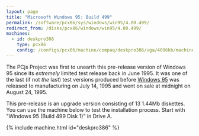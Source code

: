 ```yaml
---
layout: page
title: "Microsoft Windows 95: Build 499"
permalink: /software/pcx86/sys/windows/win95/4.00.499/
redirect_from: /disks/pcx86/windows/win95/4.00.499/
machines:
  - id: deskpro386
    type: pcx86
    config: /configs/pcx86/machine/compaq/deskpro386/vga/4096kb/machine.xml
---
```


The PCjs Project was first to unearth this pre-release version of Windows 95 since its *extremely* limited
test release back in June 1995.  It was one of the last (if not *the* last) test versions produced before
[Windows 95](/software/pcx86/sys/windows/win95/4.00.950/) was released to manufacturing on July 14, 1995 and went on sale
at midnight on August 24, 1995.

This pre-release is an upgrade version consisting of 13 1.44Mb diskettes.  You can use the machine below to test the
installation process.  Start with "Windows 95 (Build 499 Disk 1)" in Drive A.

{% include machine.html id="deskpro386" %}
